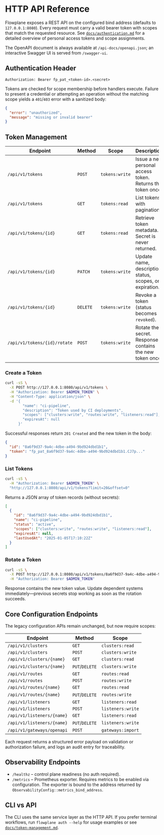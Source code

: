 # HTTP API Reference

Flowplane exposes a REST API on the configured bind address (defaults to `127.0.0.1:8080`). Every
request must carry a valid bearer token with scopes that match the requested resource. See
[`docs/authentication.md`](docs/authentication.md) for a detailed overview of personal access tokens
and scope assignments.

The OpenAPI document is always available at `/api-docs/openapi.json`; an interactive Swagger UI is
served from `/swagger-ui`.

## Authentication Header

```
Authorization: Bearer fp_pat_<token-id>.<secret>
```

Tokens are checked for scope membership before handlers execute. Failure to present a credential or
attempting an operation without the matching scope yields a `401`/`403` error with a sanitized body:

```json
{
  "error": "unauthorized",
  "message": "missing or invalid bearer"
}
```

## Token Management

| Endpoint | Method | Scope | Description |
|----------|--------|-------|-------------|
| `/api/v1/tokens` | `POST` | `tokens:write` | Issue a new personal access token. Returns the token once. |
| `/api/v1/tokens` | `GET` | `tokens:read` | List tokens with pagination. |
| `/api/v1/tokens/{id}` | `GET` | `tokens:read` | Retrieve token metadata. Secret is never returned. |
| `/api/v1/tokens/{id}` | `PATCH` | `tokens:write` | Update name, description, status, scopes, or expiration. |
| `/api/v1/tokens/{id}` | `DELETE` | `tokens:write` | Revoke a token (status becomes `revoked`). |
| `/api/v1/tokens/{id}/rotate` | `POST` | `tokens:write` | Rotate the secret. Response contains the new token once. |

### Create a Token

```bash
curl -sS \
  -X POST http://127.0.0.1:8080/api/v1/tokens \
  -H "Authorization: Bearer $ADMIN_TOKEN" \
  -H "Content-Type: application/json" \
  -d '{
        "name": "ci-pipeline",
        "description": "Token used by CI deployments",
        "scopes": ["clusters:write", "routes:write", "listeners:read"],
        "expiresAt": null
      }'
```

Successful responses return `201 Created` and the new token in the body:

```json
{
  "id": "8a6f9d37-9a4c-4dbe-a494-9bd924dbd1b1",
  "token": "fp_pat_8a6f9d37-9a4c-4dbe-a494-9bd924dbd1b1.CJ7p..."
}
```

### List Tokens

```bash
curl -sS \
  -H "Authorization: Bearer $ADMIN_TOKEN" \
  "http://127.0.0.1:8080/api/v1/tokens?limit=20&offset=0"
```

Returns a JSON array of token records (without secrets):

```json
[
  {
    "id": "8a6f9d37-9a4c-4dbe-a494-9bd924dbd1b1",
    "name": "ci-pipeline",
    "status": "active",
    "scopes": ["clusters:write", "routes:write", "listeners:read"],
    "expiresAt": null,
    "lastUsedAt": "2025-01-05T17:10:22Z"
  }
]
```

### Rotate a Token

```bash
curl -sS \
  -X POST http://127.0.0.1:8080/api/v1/tokens/8a6f9d37-9a4c-4dbe-a494-9bd924dbd1b1/rotate \
  -H "Authorization: Bearer $ADMIN_TOKEN"
```

Response contains the new token value. Update dependent systems immediately—previous secrets stop
working as soon as the rotation succeeds.

## Core Configuration Endpoints

The legacy configuration APIs remain unchanged, but now require scopes:

| Endpoint | Method | Scope |
|----------|--------|-------|
| `/api/v1/clusters` | `GET` | `clusters:read` |
| `/api/v1/clusters` | `POST` | `clusters:write` |
| `/api/v1/clusters/{name}` | `GET` | `clusters:read` |
| `/api/v1/clusters/{name}` | `PUT`/`DELETE` | `clusters:write` |
| `/api/v1/routes` | `GET` | `routes:read` |
| `/api/v1/routes` | `POST` | `routes:write` |
| `/api/v1/routes/{name}` | `GET` | `routes:read` |
| `/api/v1/routes/{name}` | `PUT`/`DELETE` | `routes:write` |
| `/api/v1/listeners` | `GET` | `listeners:read` |
| `/api/v1/listeners` | `POST` | `listeners:write` |
| `/api/v1/listeners/{name}` | `GET` | `listeners:read` |
| `/api/v1/listeners/{name}` | `PUT`/`DELETE` | `listeners:write` |
| `/api/v1/gateways/openapi` | `POST` | `gateways:import` |

Each request returns a structured error payload on validation or authorization failure, and logs an
audit entry for traceability.

## Observability Endpoints

- `/healthz` – control plane readiness (no auth required).
- `/metrics` – Prometheus exporter. Requires metrics to be enabled via configuration. The exporter is
  bound to the address returned by `ObservabilityConfig::metrics_bind_address`.

## CLI vs API

The CLI uses the same service layer as the HTTP API. If you prefer terminal workflows, run
`flowplane auth --help` for usage examples or see [`docs/token-management.md`](docs/token-management.md).
